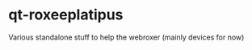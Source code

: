 qt-roxeeplatipus
================

Various standalone stuff to help the webroxer (mainly devices for now)